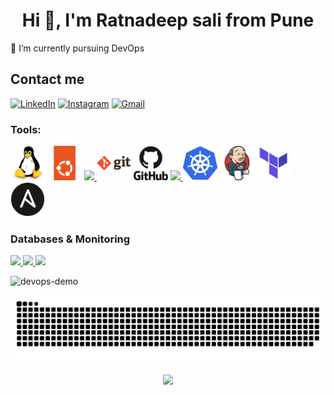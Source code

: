 

<h1 align="center">Hi 👋, I'm Ratnadeep sali from Pune</h1>
  <p>🌱  I’m currently pursuing DevOps

## Contact me
[![LinkedIn](https://img.shields.io/badge/LinkedIn-0A66C2?style=for-the-badge&logo=linkedin&logoColor=white)](https://www.linkedin.com/in/ratnadeep-sali-59104a30a/)
[![Instagram](https://img.shields.io/badge/Instagram-E4405F?style=for-the-badge&logo=instagram&logoColor=white)](https://www.instagram.com/ratandeepsali_0512/)
[![Gmail](https://img.shields.io/badge/Gmail-D14836?style=for-the-badge&logo=gmail&logoColor=white)](https://mail.google.com/mail/?view=cm&fs=1&to=ratnadeepsali@gmail.com&su=Subject&body=MessageBody)
</details>

### Tools:
 <img src="https://github.com/devicons/devicon/blob/master/icons/linux/linux-original.svg" title="Linux" alt="Linux" width="55" height="55"/> <img src="https://github.com/devicons/devicon/blob/master/icons/ubuntu/ubuntu-original.svg" title="Ubuntu" alt="Ubuntu" width="55" height="55"/> 
 <a href="https://aws.amazon.com/" target="_blank" >
    <img src="https://raw.githubusercontent.com/itsksaurabh/itsksaurabh/master/assets/aws.gif"  height="75" />
  </a>  <img src="https://github.com/devicons/devicon/blob/master/icons/git/git-original-wordmark.svg" title="Git" alt="Git" width="55" height="55"/> <img src="https://github.com/devicons/devicon/blob/master/icons/github/github-original-wordmark.svg" title="Github" alt="Github" width="55" height="55"/>   <a href="https://www.docker.com/" target="_blank" >
    <img src="https://raw.githubusercontent.com/itsksaurabh/itsksaurabh/master/assets/docker.gif"  height="80" />
  </a> <img src="https://raw.githubusercontent.com/devicons/devicon/master/icons/kubernetes/kubernetes-original.svg" alt="Kubernetes" title="Kubernetes" width="55" height="55" /> <img src="https://github.com/devicons/devicon/blob/master/icons/jenkins/jenkins-original.svg" title="Jenkins" alt="Jenkins" width="55" height="55"/> <img src="https://github.com/devicons/devicon/blob/master/icons/terraform/terraform-original.svg" title="Terraform" alt="Terraform" width="55" height="55"/>    <img src="https://github.com/devicons/devicon/blob/master/icons/ansible/ansible-original.svg" title="Ansible" alt="Ansible" width="55" height="55"/> </p>

  ### Databases & Monitoring
  <p>
  <a href="https://prometheus.io/" target="_blank" >
    <img src="https://raw.githubusercontent.com/itsksaurabh/itsksaurabh/master/assets/prometheus.gif" height="65" />
  </a>
 <a href="https://www.postgresql.org" target="_blank" >
    <img src="https://www.postgresql.org/media/img/about/press/elephant.png" height="60" />
  </a>
  </a>
    <a href="https://www.mongodb.com/" target="_blank" >
    <img src="https://www.logolynx.com/images/logolynx/cf/cf72126a3551b816d617a06ffb01388b.png" height="60" />
  </a>
  </p>

![devops-demo](https://github.com/user-attachments/assets/772a360f-1235-4bb9-a40e-bae6e144c1fe)




<picture>
  <source
    media="(prefers-color-scheme: dark)"
    srcset="https://raw.githubusercontent.com/platane/snk/output/github-contribution-grid-snake-dark.svg"
  />
  <source
    media="(prefers-color-scheme: light)"
    srcset="https://raw.githubusercontent.com/platane/snk/output/github-contribution-grid-snake.svg"
  />
  <img
    alt="github contribution grid snake animation"
    src="https://raw.githubusercontent.com/platane/snk/output/github-contribution-grid-snake.svg"
  />
</picture>

<p align="center">
<a href="https://github.com/ratnadeepsali05/">
<img width="49.5%" src="https://github-readme-stats.vercel.app/api?username=ratnadeepsali05&show_icons=true&theme=gruvbox&hide_border=true" />
</a>




  


<!---
ratnadeep-06/ratnadeep-06 is a ✨ special ✨ repository because its `README.md` (this file) appears on your GitHub profile.
You can click the Preview link to take a look at your changes.
--->
